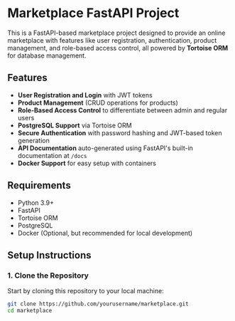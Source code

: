 # Marketplace FastAPI Project

This is a FastAPI-based marketplace project designed to provide an online marketplace with features like user registration, authentication, product management, and role-based access control, all powered by **Tortoise ORM** for database management.

## Features

- **User Registration and Login** with JWT tokens
- **Product Management** (CRUD operations for products)
- **Role-Based Access Control** to differentiate between admin and regular users
- **PostgreSQL Support** via Tortoise ORM
- **Secure Authentication** with password hashing and JWT-based token generation
- **API Documentation** auto-generated using FastAPI's built-in documentation at `/docs`
- **Docker Support** for easy setup with containers

## Requirements

- Python 3.9+
- FastAPI
- Tortoise ORM
- PostgreSQL
- Docker (Optional, but recommended for local development)

## Setup Instructions

### 1. Clone the Repository

Start by cloning this repository to your local machine:

```bash
git clone https://github.com/yourusername/marketplace.git
cd marketplace
